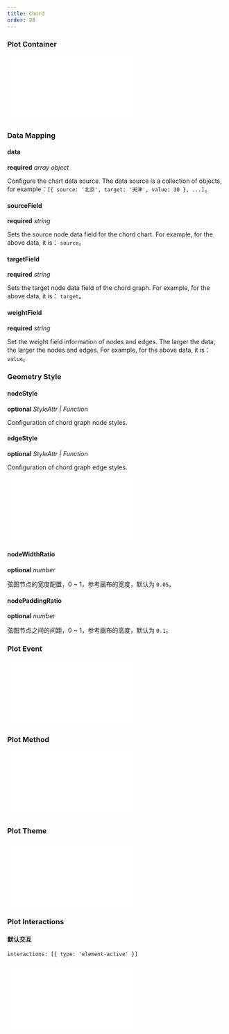 ```yaml
---
title: Chord
order: 28
---
```


### Plot Container

<embed src="@/docs/common/chart-options.en.md"></embed>

### Data Mapping

#### data

<description>**required** _array object_</description>

Configure the chart data source. The data source is a collection of objects, for example：`[{ source: '北京', target: '天津', value: 30 }, ...]`。

#### sourceField

<description>**required** _string_</description>

Sets the source node data field for the chord chart. For example, for the above data, it is： `source`。

#### targetField

<description>**required** _string_</description>

Sets the target node data field of the chord graph. For example, for the above data, it is： `target`。

#### weightField

<description>**required** _string_</description>

Set the weight field information of nodes and edges. The larger the data, the larger the nodes and edges. For example, for the above data, it is： `value`。

### Geometry Style

#### nodeStyle

<description>**optional** _StyleAttr | Function_</description>

Configuration of chord graph node styles.

#### edgeStyle

<description>**optional** _StyleAttr | Function_</description>

Configuration of chord graph edge styles.

<embed src="@/docs/common/color.en.md"></embed>

#### nodeWidthRatio

<description>**optional** _number_</description>

弦图节点的宽度配置，0 ~ 1，参考画布的宽度，默认为 `0.05`。

#### nodePaddingRatio

<description>**optional** _number_</description>

弦图节点之间的间距，0 ~ 1，参考画布的高度，默认为 `0.1`。

### Plot Event

<embed src="@/docs/common/events.en.md"></embed>

### Plot Method

<embed src="@/docs/common/chart-methods.en.md"></embed>

### Plot Theme

<embed src="@/docs/common/theme.en.md"></embed>

### Plot Interactions

#### 默认交互

```plain
interactions: [{ type: 'element-active' }]
```

<embed src="@/docs/common/interactions.en.md"></embed>
